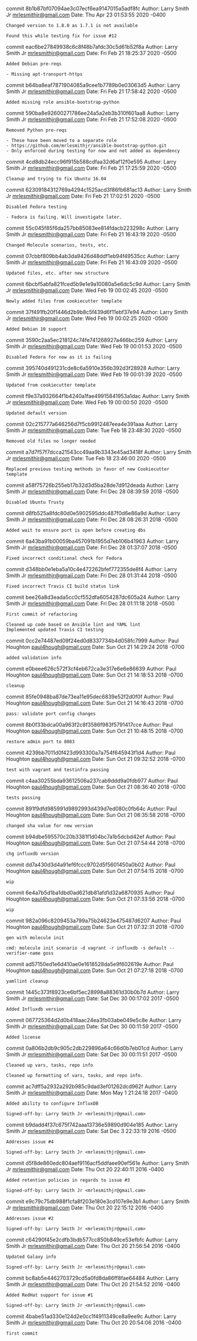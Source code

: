 commit 8b1b87bf07094ae3c07ecf6ea9147015a5adf8fc
Author: Larry Smith Jr <mrlesmithjr@gmail.com>
Date:   Thu Apr 23 01:53:55 2020 -0400

    Changed version to 1.8.0 as 1.7.1 is not available
    
    Found this while testing fix for issue #12

commit eac6be27849938c6c8f48b7afdc30c5d61b52f8a
Author: Larry Smith Jr <mrlesmithjr@gmail.com>
Date:   Fri Feb 21 18:25:37 2020 -0500

    Added Debian pre-reqs
    
    - Missing apt-transport-https

commit b64ba8eaf7871904085a9cee1b7789b0e03063d5
Author: Larry Smith Jr <mrlesmithjr@gmail.com>
Date:   Fri Feb 21 17:58:42 2020 -0500

    Added missing role ansible-bootstrap-python

commit 590ba8e92600271786ee24a5a2eb3b310f601aa8
Author: Larry Smith Jr <mrlesmithjr@gmail.com>
Date:   Fri Feb 21 17:52:08 2020 -0500

    Removed Python pre-reqs
    
    - These have been moved to a separate role
    - https://github.com/mrlesmithjr/ansible-bootstrap-python.git
    - Only enforced during testing for now and not added as dependency

commit 4cd8db24ecc96f915b588cdfaa32d6af12f0e595
Author: Larry Smith Jr <mrlesmithjr@gmail.com>
Date:   Fri Feb 21 17:25:59 2020 -0500

    Cleanup and trying to fix Ubuntu 16.04

commit 62309184312769a4294c1525acd3f86fb681ac13
Author: Larry Smith Jr <mrlesmithjr@gmail.com>
Date:   Fri Feb 21 17:02:51 2020 -0500

    Disabled Fedora testing
    
    - Fedora is failing. Will investigate later.

commit 55c045f85f6da257bb85083ee814fdacb223298c
Author: Larry Smith Jr <mrlesmithjr@gmail.com>
Date:   Fri Feb 21 16:43:19 2020 -0500

    Changed Molecule scenarios, tests, etc.

commit 07cbbf809bb4ab3da9426d48ddf1eb94f49535cc
Author: Larry Smith Jr <mrlesmithjr@gmail.com>
Date:   Fri Feb 21 16:43:09 2020 -0500

    Updated files, etc. after new structure

commit 6bcbf5abfa821fced5b9e1e9a10080a5e6dc5c9d
Author: Larry Smith Jr <mrlesmithjr@gmail.com>
Date:   Wed Feb 19 00:02:45 2020 -0500

    Newly added files from cookiecutter template

commit 37f491fb20f1446d2b9b8c5f439d6f11ebf37e94
Author: Larry Smith Jr <mrlesmithjr@gmail.com>
Date:   Wed Feb 19 00:02:25 2020 -0500

    Added Debian 10 support

commit 3590c2aa5ec218124c74fe741268927a466bc259
Author: Larry Smith Jr <mrlesmithjr@gmail.com>
Date:   Wed Feb 19 00:01:53 2020 -0500

    Disabled Fedora for now as it is failing

commit 395740d491231cde8c6a5910e356b392d3f28928
Author: Larry Smith Jr <mrlesmithjr@gmail.com>
Date:   Wed Feb 19 00:01:39 2020 -0500

    Updated from cookiecutter template

commit f9e37a932664f1b4240a1fae49915841953a1dac
Author: Larry Smith Jr <mrlesmithjr@gmail.com>
Date:   Wed Feb 19 00:00:50 2020 -0500

    Updated default version

commit 02c215777a646256d7f5cb9912487eea4e391aaa
Author: Larry Smith Jr <mrlesmithjr@gmail.com>
Date:   Tue Feb 18 23:48:30 2020 -0500

    Removed old files no longer needed

commit a7d7f57f7dcca21543cc49aa9b3343e45ad3418f
Author: Larry Smith Jr <mrlesmithjr@gmail.com>
Date:   Tue Feb 18 23:46:00 2020 -0500

    Replaced previous testing methods in favor of new Cookiecutter template

commit a58f75726b255eb17b32d3d5ba28de7d912deada
Author: Larry Smith Jr <mrlesmithjr@gmail.com>
Date:   Fri Dec 28 08:39:59 2018 -0500

    Disabled Ubuntu Trusty

commit d8fb525a8fdc80d0e5902595ddc487f0d6e86a9d
Author: Larry Smith Jr <mrlesmithjr@gmail.com>
Date:   Fri Dec 28 08:26:31 2018 -0500

    Added wait to ensure port is open before creating dbs

commit 6a43ba91b00059ba457091b1955d7eb106b41963
Author: Larry Smith Jr <mrlesmithjr@gmail.com>
Date:   Fri Dec 28 01:37:07 2018 -0500

    Fixed incorrect conditional check for Fedora

commit d348bb0e1eba5a10c4e472262bfef772355de8f4
Author: Larry Smith Jr <mrlesmithjr@gmail.com>
Date:   Fri Dec 28 01:31:44 2018 -0500

    Fixed incorrect Travis CI build status link

commit bee26a8d3eada5cc0cf552dfa6054287dc605a24
Author: Larry Smith Jr <mrlesmithjr@gmail.com>
Date:   Fri Dec 28 01:11:18 2018 -0500

    First commit of refactoring
    
    Cleaned up code based on Ansible lint and YAML lint
    Implemented updated Travis CI testing

commit 0cc2e74487ed09f24ed0d8337734b4d058fc7999
Author: Paul Houghton <paul4hough@gmail.com>
Date:   Sun Oct 21 14:29:24 2018 -0700

    added validation info

commit e0beee626c572f3cf4eb672ca3e317e6e6e86639
Author: Paul Houghton <paul4hough@gmail.com>
Date:   Sun Oct 21 14:18:53 2018 -0700

    cleanup

commit 85fe0948ba87de73ea11e95dec6839e52f2d0f0f
Author: Paul Houghton <paul4hough@gmail.com>
Date:   Sun Oct 21 14:16:43 2018 -0700

    pass: validate port config changes

commit 8b0f33bdca00a963f2c8f3586f983f5791417cce
Author: Paul Houghton <paul4hough@gmail.com>
Date:   Sun Oct 21 10:48:15 2018 -0700

    restore admin port to 8083

commit 4239bb7011d0f423d993300a7a754f645943f1d4
Author: Paul Houghton <paul4hough@gmail.com>
Date:   Sun Oct 21 09:32:52 2018 -0700

    test with vagrant and testinfra passing

commit c4aa30255bda93612506a237cab9ddd9a0fdb977
Author: Paul Houghton <paul4hough@gmail.com>
Date:   Sun Oct 21 08:36:40 2018 -0700

    tests passing

commit 891f9dfd985991d9892993d439d7ed080c0fb64c
Author: Paul Houghton <paul4hough@gmail.com>
Date:   Sun Oct 21 08:35:58 2018 -0700

    changed sha value for new version

commit b94dbe595570c20b3381f1d04bc7a1b5dcbd42ef
Author: Paul Houghton <paul4hough@gmail.com>
Date:   Sun Oct 21 07:54:44 2018 -0700

    chg influxdb version

commit dd7a430d3d4a91ef6fccc9702d5f5601450a0b02
Author: Paul Houghton <paul4hough@gmail.com>
Date:   Sun Oct 21 07:54:15 2018 -0700

    wip

commit 6e4a7b5d1ba1dbd0ad621db81afd1d32a6870935
Author: Paul Houghton <paul4hough@gmail.com>
Date:   Sun Oct 21 07:33:56 2018 -0700

    wip

commit 982a096c8209453a799a75b24623e475487d6207
Author: Paul Houghton <paul4hough@gmail.com>
Date:   Sun Oct 21 07:32:31 2018 -0700

    gen with molecule init
    
    cmd: molecule init scenario -d vagrant -r influxdb -s default --verifier-name goss

commit ad57150ed1e6d410ae0e1618528da5e9f602619e
Author: Paul Houghton <paul4hough@gmail.com>
Date:   Sun Oct 21 07:27:18 2018 -0700

    yamllint cleanup

commit 1445c373f8923ce6bf5ec28998a88361d30b0b7d
Author: Larry Smith Jr <mrlesmithjr@gmail.com>
Date:   Sat Dec 30 00:17:02 2017 -0500

    Added Influxdb version

commit 067725364d2d0b418aac24ea3fb03abe049e5c8e
Author: Larry Smith Jr <mrlesmithjr@gmail.com>
Date:   Sat Dec 30 00:11:59 2017 -0500

    Added license

commit 0a806b2db9c905c2db229896a64c66d0b7eb01cd
Author: Larry Smith Jr <mrlesmithjr@gmail.com>
Date:   Sat Dec 30 00:11:51 2017 -0500

    Cleaned up vars, tasks, repo info
    
    Cleaned up formatting of vars, tasks, and repo info.

commit ac7dff5a2932a292b985c9dad3ef01262dcd962f
Author: Larry Smith Jr <mrlesmithjr@gmail.com>
Date:   Mon May 1 21:24:18 2017 -0400

    Added ability to configure InfluxDB
    
    Signed-off-by: Larry Smith Jr <mrlesmithjr@gmail.com>

commit b9dadd4f37c675f742aaa13736e59890d904e185
Author: Larry Smith Jr <mrlesmithjr@gmail.com>
Date:   Sat Dec 3 22:33:19 2016 -0500

    Addresses issue #4
    
    Signed-off-by: Larry Smith Jr <mrlesmithjr@gmail.com>

commit d5f8de860edc804aef9116acf5ddfaee90ef561e
Author: Larry Smith Jr <mrlesmithjr@gmail.com>
Date:   Thu Oct 20 22:40:11 2016 -0400

    Added retention policies in regards to issue #3
    
    Signed-off-by: Larry Smith Jr <mrlesmithjr@gmail.com>

commit e9c79c75db988f1cfa8f203e180e3cd107e9e3b1
Author: Larry Smith Jr <mrlesmithjr@gmail.com>
Date:   Thu Oct 20 22:15:12 2016 -0400

    Addresses issue #2
    
    Signed-off-by: Larry Smith Jr <mrlesmithjr@gmail.com>

commit c64290f45e2cdfb3bdb577cc850b849ce53efbfc
Author: Larry Smith Jr <mrlesmithjr@gmail.com>
Date:   Thu Oct 20 21:56:54 2016 -0400

    Updated Galaxy info
    
    Signed-off-by: Larry Smith Jr <mrlesmithjr@gmail.com>

commit bc8ab5e4462703729cd5a0fd8da86ff8fae64484
Author: Larry Smith Jr <mrlesmithjr@gmail.com>
Date:   Thu Oct 20 21:54:52 2016 -0400

    Added RedHat support for issue #1
    
    Signed-off-by: Larry Smith Jr <mrlesmithjr@gmail.com>

commit 4babe51ad330e124d2e0cc1f4911349ce8a9ee9c
Author: Larry Smith Jr <mrlesmithjr@gmail.com>
Date:   Thu Oct 20 20:54:06 2016 -0400

    first commit
